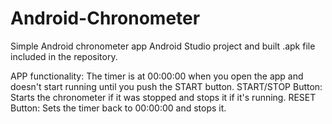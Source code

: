 # Android-Chronometer
Simple Android chronometer app
Android Studio project and built .apk file included in the repository.

APP functionality:
The timer is at 00:00:00 when you open the app and doesn't start running until you push the START button.
START/STOP Button: Starts the chronometer if it was stopped and stops it if it's running.
RESET Button: Sets the timer back to 00:00:00 and stops it.
